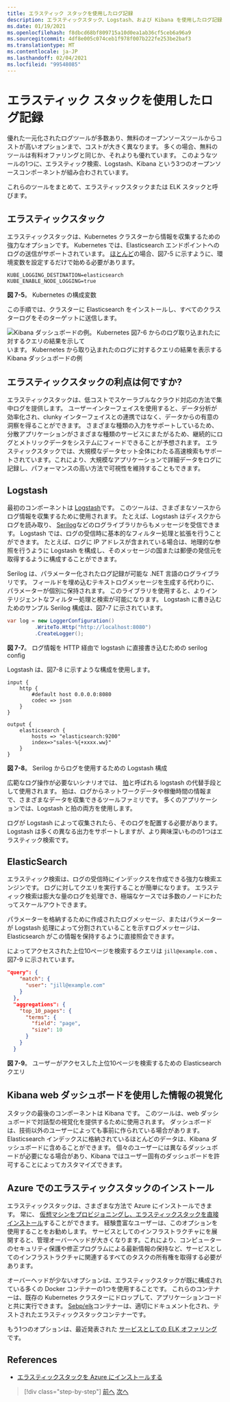 ```yaml
---
title: エラスティック スタックを使用したログ記録
description: エラスティックスタック、Logstash、および Kibana を使用したログ記録
ms.date: 01/19/2021
ms.openlocfilehash: f8dbcd68bf809715a10d0ea1ab36cf5ceb6a96a9
ms.sourcegitcommit: 4df8e005c074ceb1f978f007b222fe253be2baf3
ms.translationtype: MT
ms.contentlocale: ja-JP
ms.lasthandoff: 02/04/2021
ms.locfileid: "99548085"
---
```

# <a name="logging-with-elastic-stack"></a>エラスティック スタックを使用したログ記録

優れた一元化されたログツールが多数あり、無料のオープンソースツールからコストが高いオプションまで、コストが大きく異なります。 多くの場合、無料のツールは有料オファリングと同じか、それよりも優れています。 このようなツールの1つに、エラスティック検索、Logstash、Kibana という3つのオープンソースコンポーネントが組み合わされています。

これらのツールをまとめて、エラスティックスタックまたは ELK スタックと呼びます。

## <a name="elastic-stack"></a>エラスティックスタック

エラスティックスタックは、Kubernetes クラスターから情報を収集するための強力なオプションです。 Kubernetes では、Elasticsearch エンドポイントへのログの送信がサポートされています。 [ほとんど](https://v1-19.docs.kubernetes.io/docs/tasks/debug-application-cluster/logging-elasticsearch-kibana/)の場合、図7-5 に示すように、環境変数を設定するだけで始める必要があります。

```kubernetes
KUBE_LOGGING_DESTINATION=elasticsearch
KUBE_ENABLE_NODE_LOGGING=true
```

**図 7-5**。 Kubernetes の構成変数

この手順では、クラスターに Elasticsearch をインストールし、すべてのクラスターログをそのターゲットに送信します。

![Kibana ダッシュボードの例。 Kubernetes 図7-6 からのログ取り込まれたに対するクエリの結果を示して ](./media/kibana-dashboard.png)
 います。 Kubernetes から取り込まれたのログに対するクエリの結果を表示する Kibana ダッシュボードの例

## <a name="what-are-the-advantages-of-elastic-stack"></a>エラスティックスタックの利点は何ですか?

エラスティックスタックは、低コストでスケーラブルなクラウド対応の方法で集中ログを提供します。 ユーザーインターフェイスを使用すると、データ分析が効率化され、clunky インターフェイスとの連携ではなく、データからの有意の洞察を得ることができます。 さまざまな種類の入力をサポートしているため、分散アプリケーションがさまざまな種類のサービスにまたがるため、継続的にログとメトリックデータをシステムにフィードできることが予想されます。 エラスティックスタックでは、大規模なデータセット全体にわたる高速検索もサポートされています。これにより、大規模なアプリケーションで詳細データをログに記録し、パフォーマンスの高い方法で可視性を維持することもできます。

## <a name="logstash"></a>Logstash

最初のコンポーネントは [Logstash](https://www.elastic.co/products/logstash)です。 このツールは、さまざまなソースからログ情報を収集するために使用されます。 たとえば、Logstash はディスクからログを読み取り、 [Serilog](https://serilog.net/)などのログライブラリからもメッセージを受信できます。 Logstash では、ログの受信時に基本的なフィルター処理と拡張を行うことができます。 たとえば、ログに IP アドレスが含まれている場合は、地理的な参照を行うように Logstash を構成し、そのメッセージの国または郵便の発信元を取得するように構成することができます。

Serilog は、パラメーター化されたログ記録が可能な .NET 言語のログライブラリです。 フィールドを埋め込むテキストログメッセージを生成する代わりに、パラメーターが個別に保持されます。 このライブラリを使用すると、よりインテリジェントなフィルター処理と検索が可能になります。 Logstash に書き込むためのサンプル Serilog 構成は、図7-7 に示されています。

```csharp
var log = new LoggerConfiguration()
         .WriteTo.Http("http://localhost:8080")
         .CreateLogger();
```

**図 7-7**。 ログ情報を HTTP 経由で logstash に直接書き込むための serilog config

Logstash は、図7-8 に示すような構成を使用します。

```
input {
    http {
        #default host 0.0.0.0:8080
        codec => json
    }
}

output {
    elasticsearch {
        hosts => "elasticsearch:9200"
        index=>"sales-%{+xxxx.ww}"
    }
}
```

**図 7-8**。 Serilog からログを使用するための Logstash 構成

広範なログ操作が必要ないシナリオでは、 [拍](https://www.elastic.co/products/beats)と呼ばれる logstash の代替手段として使用されます。 拍は、ログからネットワークデータや稼働時間の情報まで、さまざまなデータを収集できるツールファミリです。 多くのアプリケーションでは、Logstash と拍の両方を使用します。

ログが Logstash によって収集されたら、そのログを配置する必要があります。 Logstash は多くの異なる出力をサポートしますが、より興味深いものの1つはエラスティック検索です。

## <a name="elastic-search"></a>ElasticSearch

エラスティック検索は、ログの受信時にインデックスを作成できる強力な検索エンジンです。 ログに対してクエリを実行することが簡単になります。 エラスティック検索は膨大な量のログを処理でき、極端なケースでは多数のノードにわたってスケールアウトできます。

パラメーターを格納するために作成されたログメッセージ、またはパラメーターが Logstash 処理によって分割されていることを示すログメッセージは、Elasticsearch がこの情報を保持するように直接照会できます。

によってアクセスされた上位10ページを検索するクエリは `jill@example.com` 、図7-9 に示されています。

```json
"query": {
    "match": {
      "user": "jill@example.com"
    }
  },
  "aggregations": {
    "top_10_pages": {
      "terms": {
        "field": "page",
        "size": 10
      }
    }
  }
```

**図 7-9**。 ユーザーがアクセスした上位10ページを検索するための Elasticsearch クエリ

## <a name="visualizing-information-with-kibana-web-dashboards"></a>Kibana web ダッシュボードを使用した情報の視覚化

スタックの最後のコンポーネントは Kibana です。 このツールは、web ダッシュボードで対話型の視覚化を提供するために使用されます。 ダッシュボードは、技術以外のユーザーによっても事前に作られている場合があります。 Elasticsearch インデックスに格納されているほとんどのデータは、Kibana ダッシュボードに含めることができます。 個々のユーザーには異なるダッシュボードが必要になる場合があり、Kibana ではユーザー固有のダッシュボードを許可することによってカスタマイズできます。

## <a name="installing-elastic-stack-on-azure"></a>Azure でのエラスティックスタックのインストール

エラスティックスタックは、さまざまな方法で Azure にインストールできます。 常に、 [仮想マシンをプロビジョニングし、エラスティックスタックを直接インストール](/azure/virtual-machines/linux/tutorial-elasticsearch)することができます。 経験豊富なユーザーは、このオプションを使用することをお勧めします。 サービスとしてのインフラストラクチャにを展開すると、管理オーバーヘッドが大きくなります。これにより、コンピューターのセキュリティ保護や修正プログラムによる最新情報の保持など、サービスとしてのインフラストラクチャに関連するすべてのタスクの所有権を取得する必要があります。

オーバーヘッドが少ないオプションは、エラスティックスタックが既に構成されている多くの Docker コンテナーの1つを使用することです。 これらのコンテナーは、既存の Kubernetes クラスターにドロップして、アプリケーションコードと共に実行できます。 [Sebp/elk](https://elk-docker.readthedocs.io/)コンテナーは、適切にドキュメント化され、テストされたエラスティックスタックコンテナーです。

もう1つのオプションは、最近発表された [サービスとしての ELK オファリング](https://devops.com/logz-io-unveils-azure-open-source-elk-monitoring-solution/)です。

## <a name="references"></a>References

- [エラスティックスタックを Azure にインストールする](/azure/virtual-machines/linux/tutorial-elasticsearch)

>[!div class="step-by-step"]
>[前へ](observability-patterns.md)
>[次へ](monitoring-azure-kubernetes.md)
